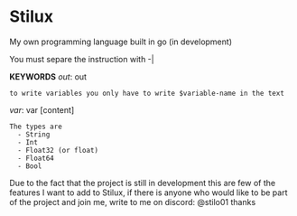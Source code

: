 # Stilux
My own programming language built in go (in development)

You must separe the instruction with -|

**KEYWORDS**
*out*:
    out <text>
    
    to write variables you only have to write $variable-name in the text
*var*:
    var <name> <type> [content]
    
    The types are
      - String
      - Int
      - Float32 (or float)
      - Float64
      - Bool




Due to the fact that the project is still in development this are few of the features I want to add to Stilux, if there is anyone who would like to be part of the project and join me, write to me on discord: @stilo01 thanks
